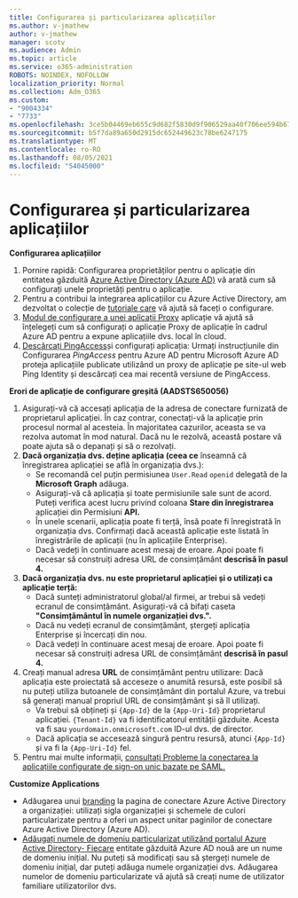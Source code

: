 ```yaml
---
title: Configurarea și particularizarea aplicațiilor
ms.author: v-jmathew
author: v-jmathew
manager: scotv
ms.audience: Admin
ms.topic: article
ms.service: o365-administration
ROBOTS: NOINDEX, NOFOLLOW
localization_priority: Normal
ms.collection: Adm_O365
ms.custom:
- "9004334"
- "7733"
ms.openlocfilehash: 3ce5b04469eb655c9d682f5830d9f906529aa40f706ee594b670708426d48769
ms.sourcegitcommit: b5f7da89a650d2915dc652449623c78be6247175
ms.translationtype: MT
ms.contentlocale: ro-RO
ms.lasthandoff: 08/05/2021
ms.locfileid: "54045000"
---
```

# <a name="configure-and-customize-applications"></a>Configurarea și particularizarea aplicațiilor

**Configurarea aplicațiilor**

1. Pornire rapidă: Configurarea proprietăților pentru o aplicație din entitatea găzduită [Azure Active Directory (Azure AD)](https://docs.microsoft.com/azure/active-directory/manage-apps/add-application-portal-configure) vă arată cum să configurați unele proprietăți pentru o aplicație.
2. Pentru a contribui la integrarea aplicațiilor cu Azure Active Directory, am dezvoltat o colecție de [tutoriale care](https://docs.microsoft.com/azure/active-directory/saas-apps/tutorial-list) vă ajută să faceți o configurare.
3. [Modul de configurare a unei aplicații Proxy](https://docs.microsoft.com/azure/active-directory/manage-apps/application-proxy-config-how-to) aplicație vă ajută să înțelegeți cum să configurați o aplicație Proxy de aplicație în cadrul Azure AD pentru a expune aplicațiile dvs. local în cloud.
4. [Descărcați PingAccess](https://docs.microsoft.com/azure/active-directory/manage-apps/application-proxy-ping-access-publishing-guide#download-pingaccess-and-configure-your-application)și configurați aplicația: Urmați instrucțiunile din Configurarea *PingAccess* pentru Azure AD pentru Microsoft Azure AD proteja aplicațiile publicate utilizând un proxy de aplicație pe site-ul web Ping Identity și descărcați cea mai recentă versiune de PingAccess.

**Erori de aplicație de configurare greșită (AADSTS650056)**

1. Asigurați-vă că accesați aplicația de la adresa de conectare furnizată de proprietarul aplicației. În caz contrar, conectați-vă la aplicație prin procesul normal al acesteia. În majoritatea cazurilor, aceasta se va rezolva automat în mod natural. Dacă nu le rezolvă, această postare vă poate ajuta să o depanați și să o rezolvați.
2. **Dacă organizația dvs. deține aplicația (ceea ce** înseamnă că înregistrarea aplicației se află în organizația dvs.):
    - Se recomandă cel puțin permisiunea `User.Read` `openid` delegată de la **Microsoft Graph** adăuga.
    - Asigurați-vă că aplicația și toate permisiunile sale sunt de acord. Puteți verifica acest lucru privind coloana **Stare din înregistrarea** aplicației din Permisiuni **API.**
    - În unele scenarii, aplicația poate fi terță, însă poate fi înregistrată în organizația dvs. Confirmați dacă această aplicație este listată în înregistrările de aplicații (nu în aplicațiile Enterprise).
    - Dacă vedeți în continuare acest mesaj de eroare. Apoi poate fi necesar să construiți adresa URL de consimțământ **descrisă în pasul 4.**
3. **Dacă organizația dvs. nu este proprietarul aplicației și o utilizați ca aplicație terță:**
    - Dacă sunteți administratorul global/al firmei, ar trebui să vedeți ecranul de consimțământ. Asigurați-vă că bifați caseta **"Consimțământul în numele organizației dvs.".**
    - Dacă nu vedeți ecranul de consimțământ, ștergeți aplicația Enterprise și încercați din nou.
    - Dacă vedeți în continuare acest mesaj de eroare. Apoi poate fi necesar să construiți adresa URL de consimțământ **descrisă în pasul 4.**
4. Creați manual adresa **URL** de consimțământ pentru utilizare: Dacă aplicația este proiectată să acceseze o anumită resursă, este posibil să nu puteți utiliza butoanele de consimțământ din portalul Azure, va trebui să generați manual propriul URL de consimțământ și să îl utilizați.
    - Va trebui să obțineți și `{App-Id}` de la `{App-Uri-Id}` proprietarul aplicației. `{Tenant-Id}` va fi identificatorul entității găzduite. Acesta va fi sau `yourdomain.onmicrosoft.com` ID-ul dvs. de director.
    - Dacă aplicația se accesează singură pentru resursă, atunci `{App-Id}` și va fi la `{App-Uri-Id}` fel.
5. Pentru mai multe informații, [consultați Probleme la conectarea la aplicațiile configurate de sign-on unic bazate pe SAML.](https://docs.microsoft.com/azure/active-directory/manage-apps/application-sign-in-problem-federated-sso-gallery#misconfigured-application)

**Customize Applications**

- Adăugarea unui [branding](https://docs.microsoft.com/azure/active-directory/fundamentals/customize-branding) la pagina de conectare Azure Active Directory a organizației: utilizați sigla organizației și schemele de culori particularizate pentru a oferi un aspect unitar paginilor de conectare Azure Active Directory (Azure AD).
- [Adăugați numele de domeniu particularizat utilizând portalul Azure Active Directory- Fiecare](https://docs.microsoft.com/azure/active-directory/fundamentals/add-custom-domain) entitate găzduită Azure AD nouă are un nume de domeniu inițial. Nu puteți să modificați sau să ștergeți numele de domeniu inițial, dar puteți adăuga numele organizației dvs. Adăugarea numelor de domeniu particularizate vă ajută să creați nume de utilizator familiare utilizatorilor dvs.
